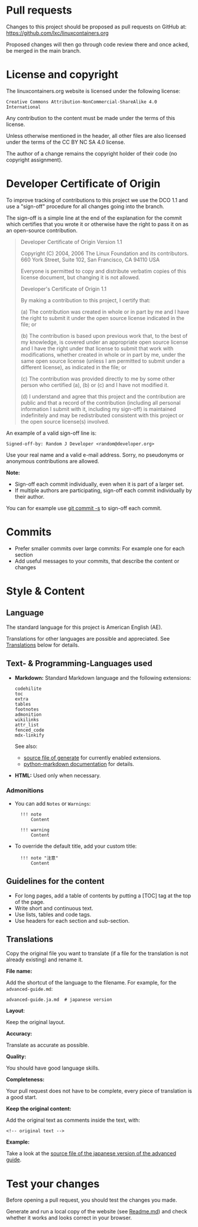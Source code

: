 # Pull requests

Changes to this project should be proposed as pull requests on GitHub
at: https://github.com/lxc/linuxcontainers.org

Proposed changes will then go through code review there and once acked,
be merged in the main branch.


# License and copyright

The linuxcontainers.org website is licensed under the following license:

    Creative Commons Attribution-NonCommercial-ShareAlike 4.0 International

Any contribution to the content must be made under the terms of this license.


Unless otherwise mentioned in the header, all other files are also
licensed under the terms of the CC BY NC SA 4.0 license.


The author of a change remains the copyright holder of their code
(no copyright assignment).


# Developer Certificate of Origin

To improve tracking of contributions to this project we use the DCO 1.1
and use a "sign-off" procedure for all changes going into the branch.

The sign-off is a simple line at the end of the explanation for the
commit which certifies that you wrote it or otherwise have the right
to pass it on as an open-source contribution.


> Developer Certificate of Origin
> Version 1.1
>
> Copyright (C) 2004, 2006 The Linux Foundation and its contributors.
> 660 York Street, Suite 102,
> San Francisco, CA 94110 USA
>
> Everyone is permitted to copy and distribute verbatim copies of this
> license document, but changing it is not allowed.
>
> Developer's Certificate of Origin 1.1
>
> By making a contribution to this project, I certify that:
>
> (a) The contribution was created in whole or in part by me and I
>     have the right to submit it under the open source license
>     indicated in the file; or
>
> (b) The contribution is based upon previous work that, to the best
>     of my knowledge, is covered under an appropriate open source
>     license and I have the right under that license to submit that
>     work with modifications, whether created in whole or in part
>     by me, under the same open source license (unless I am
>     permitted to submit under a different license), as indicated
>     in the file; or
>
> (c) The contribution was provided directly to me by some other
>     person who certified (a), (b) or (c) and I have not modified
>     it.
>
> (d) I understand and agree that this project and the contribution
>     are public and that a record of the contribution (including all
>     personal information I submit with it, including my sign-off) is
>     maintained indefinitely and may be redistributed consistent with
>     this project or the open source license(s) involved.

An example of a valid sign-off line is:

    Signed-off-by: Random J Developer <random@developer.org>

Use your real name and a valid e-mail address.
Sorry, no pseudonyms or anonymous contributions are allowed.

**Note:**
* Sign-off each commit individually, even when it is part of a larger set.
* If multiple authors are participating, sign-off each commit individually by their author.

You can for example use [git commit -s](https://www.git-scm.com/docs/git-commit#Documentation/git-commit.txt--s) to sign-off each commit.

# Commits

* Prefer smaller commits over large commits: For example one for each section
* Add useful messages to your commits, that describe the content or changes

# Style & Content

## Language

The standard language for this project is American English (AE).

Translations for other languages are possible and appreciated. See [Translations](CONTRIBUTING.md#translations) below for details.

## Text- & Programming-Languages used

* **Markdown:**
  Standard Markdown language and the following extensions:

   ```
   codehilite
   toc
   extra
   tables
   footnotes
   admonition
   wikilinks
   attr_list
   fenced_code
   mdx-linkify
   ```

   See also:

   * [source file of generate](https://github.com/lxc/linuxcontainers.org/blob/master/generate) for currently enabled extensions.
   * [python-markdown documentation](https://python-markdown.github.io/extensions/) for details.

* **HTML:** Used only when necessary.

### Admonitions

* You can add `Notes` or `Warnings`:

  ```
    !!! note
        Content
  ```

  ```
    !!! warning
        Content
  ```

* To override the default title, add your custom title:

  ```
    !!! note "注意"
        Content
  ```

## Guidelines for the content

* For long pages, add a table of contents by putting a [TOC] tag at the top of the page.
* Write short and continuous text.
* Use lists, tables and code tags.
* Use headers for each section and sub-section.

## Translations

Copy the original file you want to translate (if a file for the translation is not already existing) and rename it.

**File name:**

Add the shortcut of the language to the filename.
For example, for the `advanced-guide.md`:

    advanced-guide.ja.md  # japanese version

**Layout**:

Keep the original layout.

**Accuracy:**

Translate as accurate as possible.

**Quality:**

You should have good language skills.

**Completeness:**

Your pull request does not have to be complete, every piece of translation is a good start.

**Keep the original content:**

Add the original text as comments inside the text, with:

`<!-- original text -->`

**Example:**

Take a look at the [source file of the japanese version of the advanced guide](https://raw.githubusercontent.com/lxc/linuxcontainers.org/master/content/lxd/advanced-guide.ja.md).

# Test your changes

Before opening a pull request, you should test the changes you made.

Generate and run a local copy of the website (see [Readme.md](README.md)) and check whether it works and looks correct in your browser.
